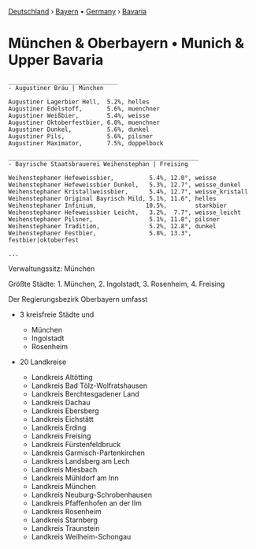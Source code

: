 [Deutschland](https://github.com/openbeer/de-deutschland) › [Bayern](https://github.com/openbeer/by-bayern) • [Germany](https://github.com/openbeer/de-deutschland) › [Bavaria](https://github.com/openbeer/by-bayern)


# München & Oberbayern  • Munich & Upper Bavaria


~~~
_______________________________
- Augustiner Bräu | München

Augustiner Lagerbier Hell,  5.2%, helles
Augustiner Edelstoff,       5.6%, muenchner
Augustiner Weißbier,        5.4%, weisse
Augustiner Oktoberfestbier, 6.0%, muenchner
Augustiner Dunkel,          5.6%, dunkel
Augustiner Pils,            5.6%, pilsner
Augustiner Maximator,       7.5%, doppelbock

______________________________________________________
- Bayrische Staatsbrauerei Weihenstephan | Freising

Weihenstephaner Hefeweissbier,          5.4%, 12.0°, weisse
Weihenstephaner Hefeweissbier Dunkel,   5.3%, 12.7°, weisse_dunkel
Weihenstephaner Kristallweissbier,      5.4%, 12.7°, weisse_kristall
Weihenstephaner Original Bayrisch Mild, 5.1%, 11.6°, helles
Weihenstephaner Infinium,              10.5%,        starkbier
Weihenstephaner Hefeweissbier Leicht,   3.2%,  7.7°, weisse_leicht
Weihenstephaner Pilsner,                5.1%, 11.8°, pilsner
Weihenstephaner Tradition,              5.2%, 12.8°, dunkel
Weihenstephaner Festbier,               5.8%, 13.3°, festbier|oktoberfest

...
~~~


Verwaltungssitz: München

Größte Städte:  1. München, 2. Ingolstadt, 3. Rosenheim, 4. Freising

Der Regierungsbezirk Oberbayern umfasst

- 3 kreisfreie Städte und
    - München
    - Ingolstadt
    - Rosenheim

- 20 Landkreise
    - Landkreis Altötting
    - Landkreis Bad Tölz-Wolfratshausen
    - Landkreis Berchtesgadener Land
    - Landkreis Dachau
    - Landkreis Ebersberg
    - Landkreis Eichstätt
    - Landkreis Erding
    - Landkreis Freising
    - Landkreis Fürstenfeldbruck
    - Landkreis Garmisch-Partenkirchen
    - Landkreis Landsberg am Lech
    - Landkreis Miesbach
    - Landkreis Mühldorf am Inn
    - Landkreis München
    - Landkreis Neuburg-Schrobenhausen
    - Landkreis Pfaffenhofen an der Ilm
    - Landkreis Rosenheim
    - Landkreis Starnberg
    - Landkreis Traunstein
    - Landkreis Weilheim-Schongau

